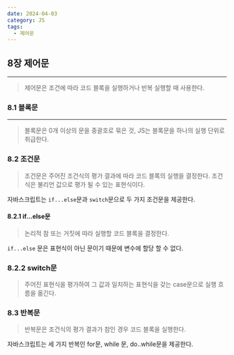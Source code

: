 ```yaml
---
date: 2024-04-03
category: JS
tags:
  - 제어문
---
```

## 8장 제어문
---
> 제어문은 조건에 따라 코드 블록을 실행하거나 반복 실행할 때 사용한다.

### 8.1 블록문
---
> 블록문은 0개 이상의 문을 중괄호로 묶은 것, JS는 블록문을 하나의 실행 단위로 취급한다.

### 8.2 조건문
> 조건문은 주어진 조건식의 평가 결과에 따라 코드 블록의 실행을 결정한다. 조건식은 불리언 값으로 평가 될 수 있는 표현식이다.

자바스크립트는 `if...else`문과 `switch`문으로 두 가지 조건문을 제공한다.
#### 8.2.1 if...else문
> 논리적 참 또는 거짓에 따라 실행할 코드 블록을 결정한다.

`if...else` 문은 표현식이 아닌 문이기 때문에 변수에 할당 할 수 없다.
### 8.2.2 switch문
> 주어진 표현식을 평가하여 그 값과 일치하는 표현식을 갖는 case문으로 실행 흐름을 옮긴다.

### 8.3 반복문
> 반복문은 조건식의 평가 결과가 참인 경우 코드 블록을 실행한다.

자바스크립트는 세 가지 반복인 for문, while 문, do..while문을 제공한다.
